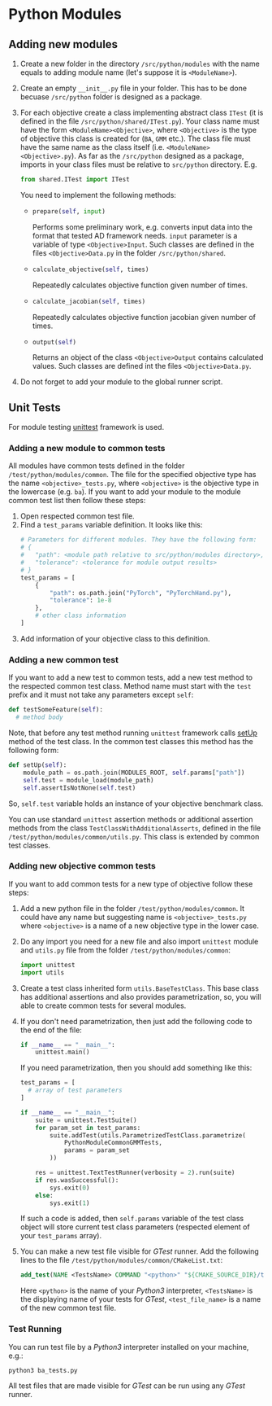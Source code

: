 # Python Modules

## Adding new modules

1. Create a new folder in the directory `/src/python/modules` with the name equals to adding module name (let's suppose it is `<ModuleName>`).

2. Create an empty `__init__.py` file in your folder. This has to be done becuase `/src/python` folder is designed as a package.

3. For each objective create a class implementing abstract class `ITest` (it is defined in the file `/src/python/shared/ITest.py`). Your class name must have the form `<ModuleName><Objective>`, where `<Objective>` is the type of objective this class is created for (`BA`, `GMM` etc.). The class file must have the same name as the class itself (i.e. `<ModuleName><Objective>.py`). As far as the `/src/python` designed as a package, imports in your class files must be relative to `src/python` directory. E.g. 
    ```python
    from shared.ITest import ITest
    ```

    You need to implement the following methods:
    - ```python
      prepare(self, input)
      ```
        Performs some preliminary work, e.g. converts input data into the format that tested AD framework needs. `input` parameter is a variable of type `<Objective>Input`. Such classes are defined in the files `<Objective>Data.py` in the folder `/src/python/shared`.
    
    - ```python
      calculate_objective(self, times)
      ```
        Repeatedly calculates objective function given number of times.

    - ```python
      calculate_jacobian(self, times)
      ```
        Repeatedly calculates objective function jacobian given number of times.

    - ```python
      output(self)
      ```
        Returns an object of the class `<Objective>Output` contains calculated values.
        Such classes are defined int the files `<Objective>Data.py`.

4. Do not forget to add your module to the global runner script.

## Unit Tests

For module testing [unittest](https://docs.python.org/3/library/unittest.html) framework is used.

### Adding a new module to common tests
All modules have common tests defined in the folder `/test/python/modules/common`. The file for the specified objective type has the name `<objective>_tests.py`, where `<objective>` is the objective type in the lowercase (e.g. `ba`). If you want to add your module to the module common test list then follow these steps:

1. Open respected common test file.
2. Find a `test_params` variable definition. It looks like this:
    ```python
    # Parameters for different modules. They have the following form:
    # {
    #   "path": <module path relative to src/python/modules directory>,
    #   "tolerance": <tolerance for module output results>
    # }
    test_params = [
        {
            "path": os.path.join("PyTorch", "PyTorchHand.py"),
            "tolerance": 1e-8
        },
        # other class information
    ]
    ```
3. Add information of your objective class to this definition.

### Adding a new common test

If you want to add a new test to common tests, add a new test method to the respected common test class. Method name must start with the `test` prefix and it must not take any parameters except `self`:
```python
def testSomeFeature(self):
  # method body
```
Note, that before any test method running `unittest` framework calls [setUp](https://docs.python.org/3/library/unittest.html#unittest.TestCase.setUp) method of the test class. In the common test classes this method has the following form:
```python
def setUp(self):
    module_path = os.path.join(MODULES_ROOT, self.params["path"])
    self.test = module_load(module_path)
    self.assertIsNotNone(self.test)
```
So, `self.test` variable holds an instance of your objective benchmark class.

You can use standard `unittest` assertion methods or additional assertion methods from the class `TestClassWithAdditionalAsserts`, defined in the file `/test/python/modules/common/utils.py`. This class is extended by common test classes.

### Adding new objective common tests

If you want to add common tests for a new type of objective follow these steps:

1. Add a new python file in the folder `/test/python/modules/common`. It could have any name but suggesting name is `<objective>_tests.py` where  `<objective>` is a name of a new objective type in the lower case.

2. Do any import you need for a new file and also import `unittest` module and `utils.py` file from the folder `/test/python/modules/common`:
    ```python
    import unittest
    import utils
    ```

3. Create a test class inherited form `utils.BaseTestClass`. This base class has additional assertions and also provides parametrization, so, you will able to create common tests for several modules.

5. If you don't need parametrization, then just add the following code to the end of the file:
    ```python
    if __name__ == "__main__":
        unittest.main()
    ```
    If you need parametrization, then you should add something like this:
    ```python
    test_params = [
      # array of test parameters
    ]

    if __name__ == "__main__":
        suite = unittest.TestSuite()
        for param_set in test_params:
            suite.addTest(utils.ParametrizedTestClass.parametrize(
                PythonModuleCommonGMMTests,
                params = param_set
            ))

        res = unittest.TextTestRunner(verbosity = 2).run(suite)
        if res.wasSuccessful():
            sys.exit(0)
        else:
            sys.exit(1)
    ```
    If such a code is added, then `self.params` variable of the test class object will store current test class parameters (respected element of your `test_params` array).

6. You can make a new test file visible for _GTest_ runner. Add the following lines to the file  `/test/python/modules/common/CMakeList.txt`:
    ```CMake
    add_test(NAME <TestsName> COMMAND "<python>" "${CMAKE_SOURCE_DIR}/test/python/modules/common/<test_file_name>")
    ```
    Here `<python>` is the name of your _Python3_ interpreter, `<TestsName>` is the displaying name of your tests for _GTest_, `<test_file_name>` is a name of the new common test file.

### Test Running

You can run test file by a _Python3_ interpreter installed on your machine, e.g.:
```
python3 ba_tests.py
```
All test files that are made visible for _GTest_ can be run using any _GTest_ runner.